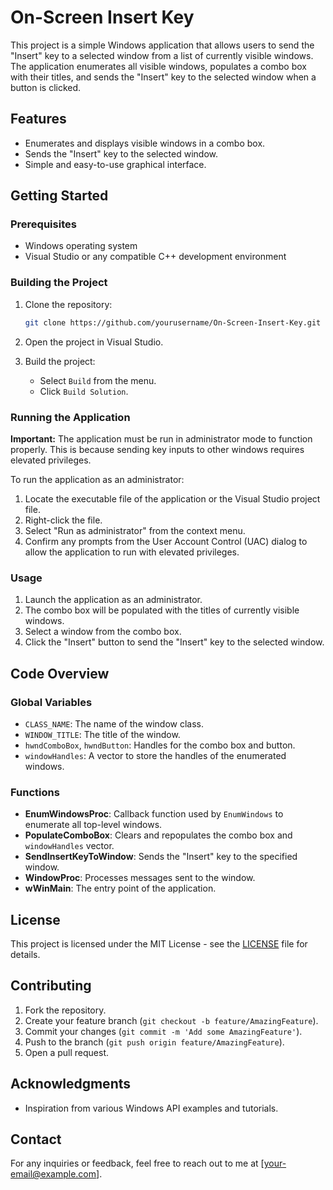 
# On-Screen Insert Key

This project is a simple Windows application that allows users to send the "Insert" key to a selected window from a list of currently visible windows. The application enumerates all visible windows, populates a combo box with their titles, and sends the "Insert" key to the selected window when a button is clicked.

## Features

- Enumerates and displays visible windows in a combo box.
- Sends the "Insert" key to the selected window.
- Simple and easy-to-use graphical interface.

## Getting Started

### Prerequisites

- Windows operating system
- Visual Studio or any compatible C++ development environment

### Building the Project

1. Clone the repository:
   ```sh
   git clone https://github.com/yourusername/On-Screen-Insert-Key.git
   ```

2. Open the project in Visual Studio.

3. Build the project:
   - Select `Build` from the menu.
   - Click `Build Solution`.

### Running the Application

**Important:** The application must be run in administrator mode to function properly. This is because sending key inputs to other windows requires elevated privileges.

To run the application as an administrator:

1. Locate the executable file of the application or the Visual Studio project file.
2. Right-click the file.
3. Select "Run as administrator" from the context menu.
4. Confirm any prompts from the User Account Control (UAC) dialog to allow the application to run with elevated privileges.

### Usage

1. Launch the application as an administrator.
2. The combo box will be populated with the titles of currently visible windows.
3. Select a window from the combo box.
4. Click the "Insert" button to send the "Insert" key to the selected window.

## Code Overview

### Global Variables

- `CLASS_NAME`: The name of the window class.
- `WINDOW_TITLE`: The title of the window.
- `hwndComboBox`, `hwndButton`: Handles for the combo box and button.
- `windowHandles`: A vector to store the handles of the enumerated windows.

### Functions

- **EnumWindowsProc**: Callback function used by `EnumWindows` to enumerate all top-level windows.
- **PopulateComboBox**: Clears and repopulates the combo box and `windowHandles` vector.
- **SendInsertKeyToWindow**: Sends the "Insert" key to the specified window.
- **WindowProc**: Processes messages sent to the window.
- **wWinMain**: The entry point of the application.

## License

This project is licensed under the MIT License - see the [LICENSE](LICENSE) file for details.

## Contributing

1. Fork the repository.
2. Create your feature branch (`git checkout -b feature/AmazingFeature`).
3. Commit your changes (`git commit -m 'Add some AmazingFeature'`).
4. Push to the branch (`git push origin feature/AmazingFeature`).
5. Open a pull request.

## Acknowledgments

- Inspiration from various Windows API examples and tutorials.

## Contact

For any inquiries or feedback, feel free to reach out to me at [your-email@example.com].
